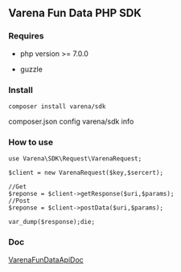 ## Varena Fun Data PHP SDK

### Requires

- php version >= 7.0.0

- guzzle


### Install

````
composer install varena/sdk

````

composer.json config varena/sdk info


### How to use


````
use Varena\SDK\Request\VarenaRequest;

$client = new VarenaRequest($key,$sercert);

//Get
$reponse = $client->getResponse($uri,$params);
//Post
$reponse = $client->postData($uri,$params);

var_dump($response);die;
````


### Doc

[VarenaFunDataApiDoc](http://open.varena.com/)
